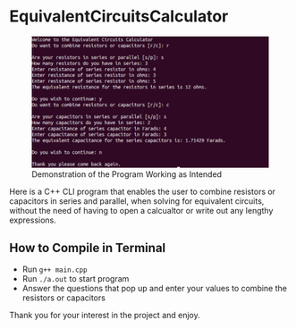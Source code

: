 <h1> EquivalentCircuitsCalculator </h1>

<figure>
  <img src="Images/EqCircuitCalcTest.png">
  <figcaption>Demonstration of the Program Working as Intended</figcaption>
</figure>

Here is a C++ CLI program that enables the user to combine resistors or capacitors in series and parallel, when solving for equivalent circuits, without the need of having to open a calcualtor or write out any lengthy expressions. 

<h2> How to Compile in Terminal</h2>
<ul>
  <li>Run <code>g++ main.cpp</code> </li>
  <li>Run <code>./a.out</code> to start program </li>
  <li>Answer the questions that pop up and enter your values to combine the resistors or capacitors </li>
</ul>


Thank you for your interest in the project and enjoy. 
